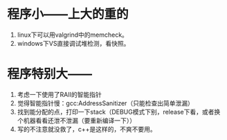 # 程序小——上大的重的
1. linux下可以用valgrind中的memcheck。
2. windows下VS直接调试堆检测，看快照。
# 程序特别大——
1. 考虑一下使用了RAII的智能指针
2. 觉得智能指针慢：gcc:AddressSanitizer（只能检查出简单泄漏）
3. 找到能分配的点，打印一下stack（DEBUG模式下别，release下看，或者换个机器看看还泄不泄漏（要重新编译一下））
4. 写的不注意就没救了，c++是这样的，不爽不要用。